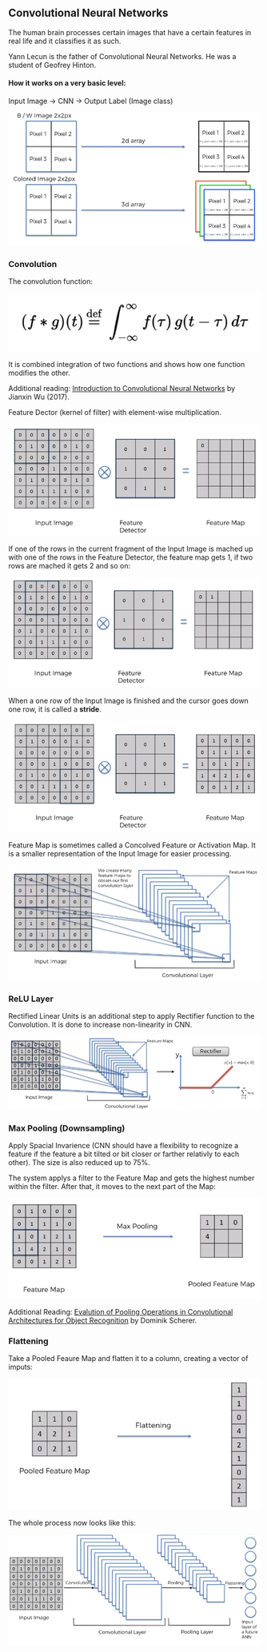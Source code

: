 ## Convolutional Neural Networks
The human brain processes certain images that have a certain features in real life and it classifies it as such.

Yann Lecun is the father of Convolutional Neural Networks. He was a student of Geofrey Hinton.

#### How it works on a very basic level:
Input Image &#x2192; CNN &#x2192; Output Label (Image class)

![cnn1](https://github.com/vgorbic1/data-science/blob/master/Machine%20Learning/images/cnn1.jpg)

### Convolution
The convolution function:

![cnn2](https://github.com/vgorbic1/data-science/blob/master/Machine%20Learning/images/cnn2.jpg)

It is combined integration of two functions and shows how one function modifies the other.

Additional reading: [Introduction to Convolutional Neural Networks](http://cs.nju.edu.cn/wujx/paper/CNN.pdf)
by Jianxin Wu (2017).

Feature Dector (kernel of filter) with element-wise multiplication. 

![cnn3](https://github.com/vgorbic1/data-science/blob/master/Machine%20Learning/images/cnn3.jpg)

If one of the rows in the current fragment of the Input Image is mached up with one of the rows 
in the Feature Detector, the feature map gets 1, if two rows are mached it gets 2 and so on:

![cnn4](https://github.com/vgorbic1/data-science/blob/master/Machine%20Learning/images/cnn4.jpg)

When a one row of the Input Image is finished and the cursor goes down one row, it is called a **stride**.

![cnn5](https://github.com/vgorbic1/data-science/blob/master/Machine%20Learning/images/cnn5.jpg)

Feature Map is sometimes called a Concolved Feature or Activation Map. It is a smaller representation of the Input Image
for easier processing.

![cnn6](https://github.com/vgorbic1/data-science/blob/master/Machine%20Learning/images/cnn6.jpg)

### ReLU Layer
Rectified Linear Units is an additional step to apply Rectifier function to the Convolution. 
It is done to increase non-linearity in CNN.

![cnn7](https://github.com/vgorbic1/data-science/blob/master/Machine%20Learning/images/cnn7.jpg)

### Max Pooling (Downsampling)
Apply Spacial Invarience (CNN should have a flexibility to recognize a feature if the feature a bit tilted or bit closer 
or farther relativly to each other). The size is also reduced up to 75%.

The system applys a filter to the Feature Map and gets the highest number within the filter. After that, it moves
to the next part of the Map: 

![cnn8](https://github.com/vgorbic1/data-science/blob/master/Machine%20Learning/images/cnn8.jpg)

Additional Reading: [Evalution of Pooling Operations in Convolutional Architectures for Object Recognition](http://ais.uni-bonn.de/papers/icann2010_maxpool.pdf) by Dominik Scherer.

### Flattening
Take a Pooled Feaure Map and flatten it to a column, creating a vector of imputs:

![cnn9](https://github.com/vgorbic1/data-science/blob/master/Machine%20Learning/images/cnn9.jpg)

The whole process now looks like this:

![cnn10](https://github.com/vgorbic1/data-science/blob/master/Machine%20Learning/images/cnn10.jpg)

